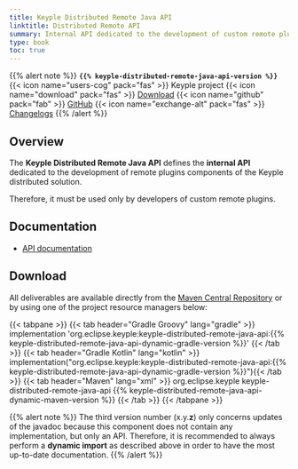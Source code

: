 ```yaml
---
title: Keyple Distributed Remote Java API
linktitle: Distributed Remote API
summary: Internal API dedicated to the development of custom remote plugins components of the Keyple distributed solution.
type: book
toc: true
---
```


{{% alert note %}}
**`{{% keyple-distributed-remote-java-api-version %}}`**
<span class="component-metadata">{{< icon name="users-cog" pack="fas" >}} Keyple project</span>
<span class="component-metadata">{{< icon name="download" pack="fas" >}} [Download](#download)</span>
<span class="component-metadata">{{< icon name="github" pack="fab" >}} [GitHub](https://github.com/eclipse/keyple-distributed-remote-java-api/)</span>
<span class="component-metadata">{{< icon name="exchange-alt" pack="fas" >}} [Changelogs](https://github.com/eclipse/keyple-distributed-remote-java-api/releases/)</span>
{{% /alert %}}

## Overview

The **Keyple Distributed Remote Java API** defines the **internal API** dedicated to the development of remote plugins components of the Keyple distributed solution.

Therefore, it must be used only by developers of custom remote plugins.

## Documentation

* [API documentation](https://eclipse.github.io/keyple-distributed-remote-java-api)

## Download

All deliverables are available directly from the [Maven Central Repository](https://search.maven.org/search?q=a:keyple-distributed-remote-java-api) or by using one of the project resource managers below:

{{< tabpane >}}
{{< tab header="Gradle Groovy" lang="gradle" >}}
implementation 'org.eclipse.keyple:keyple-distributed-remote-java-api:{{% keyple-distributed-remote-java-api-dynamic-gradle-version %}}'
{{< /tab >}}
{{< tab header="Gradle Kotlin" lang="kotlin" >}}
implementation("org.eclipse.keyple:keyple-distributed-remote-java-api:{{% keyple-distributed-remote-java-api-dynamic-gradle-version %}}"){{< /tab >}}
{{< tab header="Maven" lang="xml" >}}
<dependency>
  <groupId>org.eclipse.keyple</groupId>
  <artifactId>keyple-distributed-remote-java-api</artifactId>
  <version>{{% keyple-distributed-remote-java-api-dynamic-maven-version %}}</version>
</dependency>
{{< /tab >}}
{{< /tabpane >}}

{{% alert note %}}
The third version number (x.y.**z**) only concerns updates of the javadoc because this component does not contain any implementation, but only an API.
Therefore, it is recommended to always perform a **dynamic import** as described above in order to have the most up-to-date documentation.
{{% /alert %}}